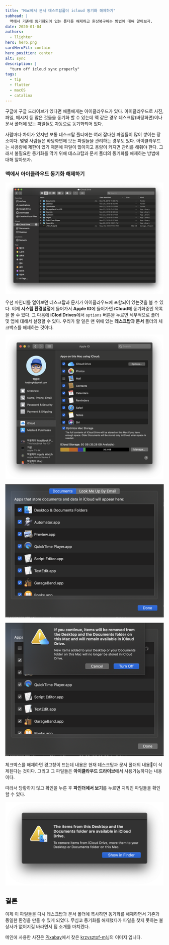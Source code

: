 ```yaml
---
title: "Mac에서 문서 데스트탑폴더 icloud 동기화 해제하기"
subhead: |
  맥에서 기존에 동기화되어 있는 폴더를 해제하고 원상복구하는 방법에 대해 알아보자.
date: 2020-01-04
authors:
  - llighter
hero: hero.png
cardHeroFit: contain
hero_position: center
alt: sync
description: |
  "turn off icloud sync properly"
tags:
  - tip
  - flutter
  - macOS
  - catalina
---
```


구글에 구글 드라이브가 있다면 애플에게는 아이클라우드가 있다. 아이클라우드로 사진, 파일, 메시지 등 많은 것들을 동기화 할 수 있는데 맥 같은 경우 데스크탑(바탕화면)이나 문서 폴더에 있는 파일들도 자동으로 동기화되어 있다. 

사람마다 차이가 있지만 보통 데스크탑 폴더에는 여러 잡다한 파일들이 많이 쌓이는 장소이다. 몇몇 사람들은 바탕화면에 모든 파일들을 관리하는 경우도 있다. 아이클라우드는 사용량에 제한이 있기 때문에 파일이 많아지고 용량이 커지면 관리를 해줘야 한다. 그래서 불필요한 동기화를 막기 위해 데스크탑과 문서 폴더의 동기화를 해제하는 방법에 대해 알아보자.

### 맥에서 아이클라우드 동기화 해제하기

![image](1-icloud-sync.png)

우선 파인더를 열어보면 데스크탑과 문서가 아이클라우드에 포함되어 있는것을 볼 수 있다.
이제 **시스템 환경설정**에 들어가서 **Apple ID**에 들어가면 **iCloud**에 동기화중인 목록을 볼 수 있다. 그 다음에 **iClod Drives**에서 `options` 버튼을 누르면 세부적으로 폴더 및 앱에 대해서 설정할 수 있다.
우리가 할 일은 맨 위에 있는 **데스크탑과 문서** 폴더의 체크박스를 해제하는 것이다.

![image](2-icloud-setting.png)

![image](3-list-of-sync.png)

![image](4-turn-off-sync.png)

체크박스를 해제하면 경고창이 뜨는데 내용은 현재 데스크탑과 문서 폴더의 내용이 삭제된다는 것이다. 그리고 그 파일들은 **아이클라우드 드라이브**에서 사용가능하다는 내용이다.

따라서 당황하지 않고 확인을 누른 후 **파인더에서 보기**를 누르면 지워진 파일들을 확인 할 수 있다.

![image](5-alert.png)


## 결론 

이제 이 파일들을 다시 데스크탑과 문서 폴더에 복사하면 동기화를 해제하면서 기존과 동일한 환경을 만들 수 있게 되었다.
무심코 동기화를 해제했다가 파일을 찾지 못하는 불상사가 없어지길 바라면서 팁 소개를 마치겠다.

메인에 사용한 사진은 <a href="https://pixabay.com/ko/?utm_source=link-attribution&amp;utm_medium=referral&amp;utm_campaign=image&amp;utm_content=3314296">Pixabay</a>에서 찾은 <a href="https://pixabay.com/ko/users/krzysztof-m-1363864/?utm_source=link-attribution&amp;utm_medium=referral&amp;utm_campaign=image&amp;utm_content=3314296">krzysztof-m</a>님의 이미지 입니다.


